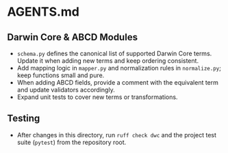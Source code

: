 # AGENTS.md

## Darwin Core & ABCD Modules
- `schema.py` defines the canonical list of supported Darwin Core terms. Update it when adding new terms and keep ordering consistent.
- Add mapping logic in `mapper.py` and normalization rules in `normalize.py`; keep functions small and pure.
- When adding ABCD fields, provide a comment with the equivalent term and update validators accordingly.
- Expand unit tests to cover new terms or transformations.

## Testing
- After changes in this directory, run `ruff check dwc` and the project test suite (`pytest`) from the repository root.
